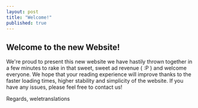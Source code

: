 ```yaml
---
layout: post
title: "Welcome!"
published: true
---
```



## Welcome to the new Website!

We're proud to present this new website we have hastily thrown together in a few minutes to rake in that sweet, sweet ad revenue ( :P ) and welcome everyone. We hope that your reading experience will improve thanks to the faster loading times, higher stability and simplicity of the website. If you have any issues, please feel free to contact us!

Regards,
weletranslations
